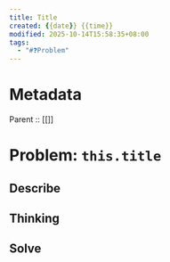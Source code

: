 ```yaml
---
title: Title
created: {{date}} {{time}}
modified: 2025-10-14T15:58:35+08:00
tags:
  - "#❓Problem"
---
```


# Metadata
Parent :: [[]]

# Problem: `this.title`


## Describe


## Thinking


## Solve

